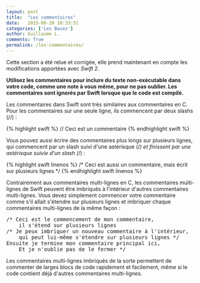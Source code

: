 ```yaml
---
layout: post
title:  "Les commentaires"
date:   2015-06-20 10:33:51
categories: ['Les Bases']
author: Guillaume L.
comments: True
permalink: /les-commentaires/
---
```


<div class="swift2">
	<p>Cette section a été relue et corrigée, elle prend maintenant en compte les modifications apportées avec <em>Swift 2</em>.</p>
</div>

**Utilisez les commentaires pour inclure du texte non-exécutable dans votre code, comme une note à vous même, pour ne pas oublier. Les commentaires sont ignorés par Swift lorsque que le code est compilé.**

Les commentaires dans Swift sont très similaires aux commentaires en C. Pour les commentaires sur une seule ligne, ils commencent par deux slashs (//) :

{% highlight swift %}
// Ceci est un commentaire
{% endhighlight swift %}

Vous pouvez aussi écrire des commentaires plus longs sur plusieurs lignes, qui commencent par un slash suivi d'une astérisque (/*) et finissent par une astérisque suivie d'un slash (*/) :

{% highlight swift linenos %}
/* Ceci est aussi un commentaire,
	mais écrit sur plusieurs lignes */
{% endhighlight swift linenos %}

Contrairement aux commentaires multi-lignes en C, les commentaires multi-lignes de Swift peuvent être imbriqués à l'intérieur d'autres commentaires multi-lignes. Vous devez simplement commencer votre commentaire comme s'il allait s'étendre sur plusieurs lignes et imbriquer chaque commentaires multi-lignes de la même façon :

<pre><gris>/* Ceci est le commencement de mon commentaire,
	il s'étend sur plusieurs lignes
/* Je peux imbriquer un nouveau commentaire à l'intérieur,
	qui peut lui-même s'étendre sur plusieurs lignes */
Ensuite je termine mon commentaire principal ici,
	Et je n'oublie pas de le fermer */</gris></pre>

Les commentaires multi-lignes imbriqués de la sorte permettent de commenter de larges blocs de code rapidement et facilement, même si le code contient déjà d'autres commentaires multi-lignes.
